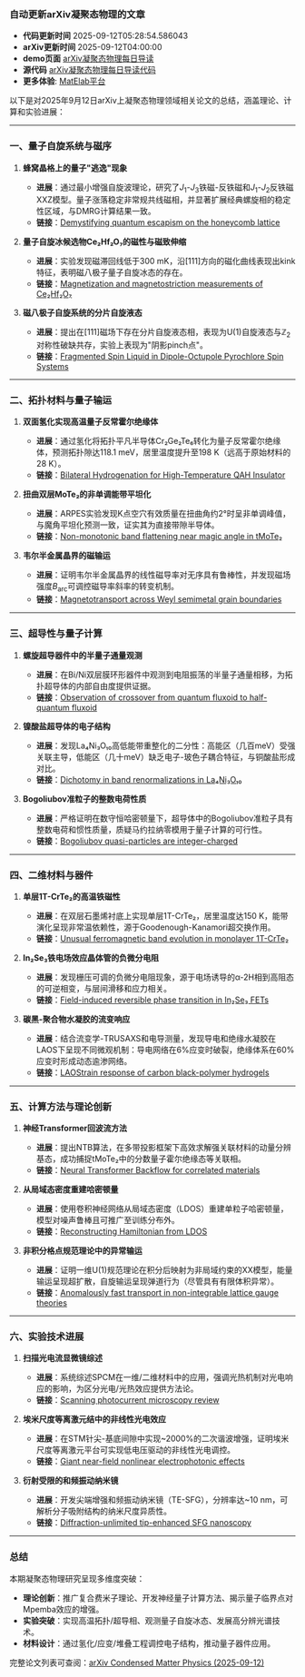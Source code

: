 ### 自动更新arXiv凝聚态物理的文章
  - **代码更新时间** 2025-09-12T05:28:54.586043
  - **arXiv更新时间** 2025-09-12T04:00:00
  - **demo页面** [arXiv凝聚态物理每日导读](https://iopwsy.github.io/arXiv_cond-mat/)
  - **源代码** [arXiv凝聚态物理每日导读代码](https://github.com/iopwsy/arXiv_cond-mat/)
  - **更多体验**: [MatElab平台](https://in.iphy.ac.cn/eln/#/recday)

以下是对2025年9月12日arXiv上凝聚态物理领域相关论文的总结，涵盖理论、计算和实验进展：

---

### **一、量子自旋系统与磁序**
1. **蜂窝晶格上的量子"逃逸"现象**  
   - **进展**：通过最小增强自旋波理论，研究了$J_1$-$J_3$铁磁-反铁磁和$J_1$-$J_2$反铁磁XXZ模型。量子涨落稳定非常规共线磁相，并显著扩展经典螺旋相的稳定性区域，与DMRG计算结果一致。  
   - **链接**：[Demystifying quantum escapism on the honeycomb lattice](https://arxiv.org/abs/2509.08877)

2. **量子自旋冰候选物Ce₂Hf₂O₇的磁性与磁致伸缩**  
   - **进展**：实验发现磁滞回线低于300 mK，沿[111]方向的磁化曲线表现出kink特征，表明磁八极子量子自旋冰态的存在。  
   - **链接**：[Magnetization and magnetostriction measurements of Ce₂Hf₂O₇](https://arxiv.org/abs/2509.09189)

3. **磁八极子自旋系统的分片自旋液态**  
   - **进展**：提出在[111]磁场下存在分片自旋液态相，表现为U(1)自旋液态与$\mathbb{Z}_2$对称性破缺共存，实验上表现为"阴影pinch点"。  
   - **链接**：[Fragmented Spin Liquid in Dipole-Octupole Pyrochlore Spin Systems](https://arxiv.org/abs/2509.09205)

---

### **二、拓扑材料与量子输运**
1. **双面氢化实现高温量子反常霍尔绝缘体**  
   - **进展**：通过氢化将拓扑平凡半导体Cr₂Ge₂Te₆转化为量子反常霍尔绝缘体，预测拓扑隙达118.1 meV，居里温度提升至198 K（远高于原始材料的28 K）。  
   - **链接**：[Bilateral Hydrogenation for High-Temperature QAH Insulator](https://arxiv.org/abs/2509.09164)

2. **扭曲双层MoTe₂的非单调能带平坦化**  
   - **进展**：ARPES实验发现K点空穴有效质量在扭曲角约2°时呈非单调峰值，与魔角平坦化预测一致，证实其为直接带隙半导体。  
   - **链接**：[Non-monotonic band flattening near magic angle in tMoTe₂](https://arxiv.org/abs/2509.08993)

3. **韦尔半金属晶界的磁输运**  
   - **进展**：证明韦尔半金属晶界的线性磁导率对无序具有鲁棒性，并发现磁场强度$B_{\text{arc}}$可调控磁导率斜率的转变机制。  
   - **链接**：[Magnetotransport across Weyl semimetal grain boundaries](https://arxiv.org/abs/2509.09668)

---

### **三、超导性与量子计算**
1. **螺旋超导器件中的半量子通量观测**  
   - **进展**：在Bi/Ni双层膜环形器件中观测到电阻振荡的半量子通量相移，为拓扑超导体的内部自由度提供证据。  
   - **链接**：[Observation of crossover from quantum fluxoid to half-quantum fluxoid](https://arxiv.org/abs/2509.09431)

2. **镍酸盐超导体的电子结构**  
   - **进展**：发现La₄Ni₃O₁₀高低能带重整化的二分性：高能区（几百meV）受强关联主导，低能区（几十meV）缺乏电子-玻色子耦合特征，与铜酸盐形成对比。  
   - **链接**：[Dichotomy in band renormalizations in La₄Ni₃O₁₀](https://arxiv.org/abs/2509.08974)

3. **Bogoliubov准粒子的整数电荷性质**  
   - **进展**：严格证明在数守恒哈密顿量下，超导体中的Bogoliubov准粒子具有整数电荷和惯性质量，质疑马约拉纳零模用于量子计算的可行性。  
   - **链接**：[Bogoliubov quasi-particles are integer-charged](https://arxiv.org/abs/2509.09663)

---

### **四、二维材料与器件**
1. **单层1T-CrTe₂的高温铁磁性**  
   - **进展**：在双层石墨烯衬底上实现单层1T-CrTe₂，居里温度达150 K，能带演化呈现非常温依赖性，源于Goodenough-Kanamori超交换作用。  
   - **链接**：[Unusual ferromagnetic band evolution in monolayer 1T-CrTe₂](https://arxiv.org/abs/2509.09249)

2. **In₂Se₃铁电场效应晶体管的负微分电阻**  
   - **进展**：发现栅压可调的负微分电阻现象，源于电场诱导的α-2H相到高阻态的可逆相变，与层间滑移和应力相关。  
   - **链接**：[Field-induced reversible phase transition in In₂Se₃ FETs](https://arxiv.org/abs/2509.09233)

3. **碳黑-聚合物水凝胶的流变响应**  
   - **进展**：结合流变学-TRUSAXS和电导测量，发现导电和绝缘水凝胶在LAOS下呈现不同微观机制：导电网络在6%应变时破裂，绝缘体系在60%应变时形成动态逾渗网络。  
   - **链接**：[LAOStrain response of carbon black-polymer hydrogels](https://arxiv.org/abs/2509.08966)

---

### **五、计算方法与理论创新**
1. **神经Transformer回波流方法**  
   - **进展**：提出NTB算法，在多带投影框架下高效求解强关联材料的动量分辨基态，成功捕捉tMoTe₂中的分数量子霍尔绝缘态等关联相。  
   - **链接**：[Neural Transformer Backflow for correlated materials](https://arxiv.org/abs/2509.09275)

2. **从局域态密度重建哈密顿量**  
   - **进展**：使用卷积神经网络从局域态密度（LDOS）重建单粒子哈密顿量，模型对噪声鲁棒且可推广至训练分布外。  
   - **链接**：[Reconstructing Hamiltonian from LDOS](https://arxiv.org/abs/2509.09604)

3. **非积分格点规范理论中的异常输运**  
   - **进展**：证明一维U(1)规范理论在积分后映射为非局域约束的XX模型，能量输运呈现超扩散，自旋输运呈现弹道行为（尽管具有有限体积异常）。  
   - **链接**：[Anomalously fast transport in non-integrable lattice gauge theories](https://arxiv.org/abs/2509.08889)

---

### **六、实验技术进展**
1. **扫描光电流显微镜综述**  
   - **进展**：系统综述SPCM在一维/二维材料中的应用，强调光热机制对光电响应的影响，为区分光电/光热效应提供方法论。  
   - **链接**：[Scanning photocurrent microscopy review](https://arxiv.org/abs/2509.09390)

2. **埃米尺度等离激元结中的非线性光电效应**  
   - **进展**：在STM针尖-基底间隙中实现~2000%的二次谐波增强，证明埃米尺度等离激元平台可实现低电压驱动的非线性光电调控。  
   - **链接**：[Giant near-field nonlinear electrophotonic effects](https://arxiv.org/abs/2509.09173)

3. **衍射受限的和频振动纳米镜**  
   - **进展**：开发尖端增强和频振动纳米镜（TE-SFG），分辨率达~10 nm，可解析分子吸附结构的纳米尺度异质性。  
   - **链接**：[Diffraction-unlimited tip-enhanced SFG nanoscopy](https://arxiv.org/abs/2509.09179)

---

### **总结**
本期凝聚态物理研究呈现多维度突破：  
- **理论创新**：推广复合费米子理论、开发神经量子计算方法、揭示量子临界点对Mpemba效应的增强。  
- **实验突破**：实现高温拓扑/超导相、观测量子自旋冰态、发展高分辨光谱技术。  
- **材料设计**：通过氢化/应变/堆叠工程调控电子结构，推动量子器件应用。  

完整论文列表可查阅：[arXiv Condensed Matter Physics (2025-09-12)](https://arxiv.org/list/cond-mat.new.recent)